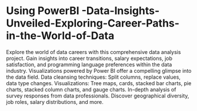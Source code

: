 # Using PowerBI -Data-Insights-Unveiled-Exploring-Career-Paths-in-the-World-of-Data
Explore the world of data careers with this comprehensive data analysis project. Gain insights into career transitions, salary expectations, job satisfaction, and programming language preferences within the data industry. Visualizations powered by Power BI offer a compelling glimpse into the data field.
Data cleansing techniques: Split columns, replace values, data type changes.
Visualizations: Tree maps, cards, stacked bar charts, pie charts, stacked column charts, and gauge charts.
In-depth analysis of survey responses from data professionals.
Discover geographical diversity, job roles, salary distributions, and more.
